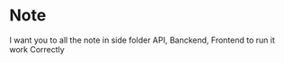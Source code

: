 <h1>Note</h1>
<p>I want you to all the note in side folder API, Banckend, Frontend to run it work Correctly</p>
